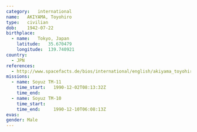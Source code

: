 ```yaml
---
category:	international
name:	AKIYAMA, Toyohiro
type:	civilian
dob:	1942-07-22
birthplace:
  - name:	Tokyo, Japan
    latitude:	35.670479
    longitude:	139.740921
country:
  - JPN
references:
  - http://www.spacefacts.de/bios/international/english/akiyama_toyohiro.htm
missions:
  - name: Soyuz TM-11
    time_start:   1990-12-02T08:13:32Z
    time_end:     
  - name: Soyuz TM-10
    time_start:   
    time_end:     1990-12-10T06:08:13Z
evas:
gender:	Male
---
```

